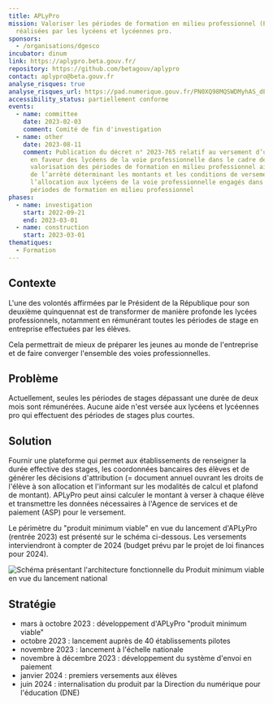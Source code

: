 ```yaml
---
title: APLyPro
mission: Valoriser les périodes de formation en milieu professionnel (PFMP)
  réalisées par les lycéens et lycéennes pro.
sponsors:
  - /organisations/dgesco
incubator: dinum
link: https://aplypro.beta.gouv.fr/
repository: https://github.com/betagouv/aplypro
contact: aplypro@beta.gouv.fr
analyse_risques: true
analyse_risques_url: https://pad.numerique.gouv.fr/PN0XQ98MQSWDMyhAS_dE6g
accessibility_status: partiellement conforme
events:
  - name: committee
    date: 2023-02-03
    comment: Comité de fin d'investigation
  - name: other
    date: 2023-08-11
    comment: Publication du décret n° 2023-765 relatif au versement d’une allocation
      en faveur des lycéens de la voie professionnelle dans le cadre de la
      valorisation des périodes de formation en milieu professionnel ainsi que
      de l’arrêté déterminant les montants et les conditions de versement de
      l’allocation aux lycéens de la voie professionnelle engagés dans des
      périodes de formation en milieu professionnel
phases:
  - name: investigation
    start: 2022-09-21
    end: 2023-03-01
  - name: construction
    start: 2023-03-01
thematiques:
  - Formation
---
```

## Contexte

L'une des volontés affirmées par le Président de la République pour son deuxième quinquennat est de transformer de manière profonde les lycées professionnels, notamment en rémunérant toutes les périodes de stage en entreprise effectuées par les élèves.

Cela permettrait de mieux de préparer les jeunes au monde de l'entreprise et de faire converger l'ensemble des voies professionnelles.

## Problème

Actuellement, seules les périodes de stages dépassant une durée de deux mois sont rémunérées. Aucune aide n'est versée aux lycéens et lycéennes pro qui effectuent des périodes de stages plus courtes.

## Solution

Fournir une plateforme qui permet aux établissements de renseigner la durée effective des stages, les coordonnées bancaires des élèves et de générer les décisions d'attribution (= document annuel ouvrant les droits de l'élève à son allocation et l'informant sur les modalités de calcul et plafond de montant). APLyPro peut ainsi calculer le montant à verser à chaque élève et transmettre les données nécessaires à l'Agence de services et de paiement (ASP) pour le versement.

Le périmètre du "produit minimum viable" en vue du lancement d'APLyPro (rentrée 2023) est présenté sur le schéma ci-dessous. Les versements interviendront à compter de 2024 (budget prévu par le projet de loi finances pour 2024).

![Schéma présentant l'architecture fonctionnelle du Produit minimum viable en vue du lancement national](https://storage.gra.cloud.ovh.net/v1/AUTH_0f20d409cb2a4c9786c769e2edec0e06/padnumerique/uploads/7940ba08-8042-496a-9f48-e66b69776f9d.jpg "Schéma d'architecture fonctionnelle")

## Stratégie

* mars à octobre 2023 : développement d'APLyPro "produit minimum viable"
* octobre 2023 : lancement auprès de 40 établissements pilotes
* novembre 2023 : lancement à l'échelle nationale
* novembre à décembre 2023 : développement du système d'envoi en paiement
* ﻿janvier 2024 : premiers versements aux élèves
* juin 2024 : internalisation du produit par la Direction du numérique pour l'éducation (DNE)